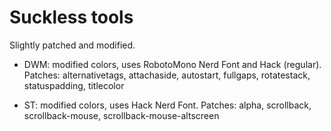 # Suckless tools

Slightly patched and modified.

* DWM: modified colors, uses RobotoMono Nerd Font and Hack (regular).
	Patches: alternativetags, attachaside, autostart, fullgaps, rotatestack, statuspadding, titlecolor

* ST: modified colors, uses Hack Nerd Font.
	Patches: alpha, scrollback, scrollback-mouse, scrollback-mouse-altscreen
